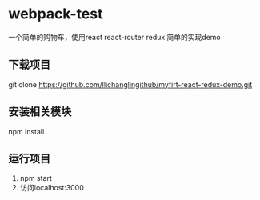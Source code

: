# webpack-test
一个简单的购物车，使用react react-router redux 简单的实现demo
## 下载项目
git clone https://github.com/llichanglingithub/myfirt-react-redux-demo.git
## 安装相关模块
npm install
## 运行项目
1. npm start
2. 访问localhost:3000

